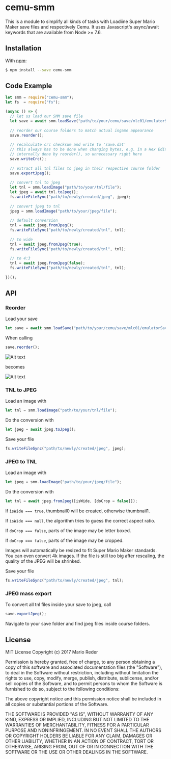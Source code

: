 # cemu-smm

This is a module to simplify all kinds of tasks with Loadiine Super Mario Maker save files and respectively Cemu.
It uses Javascript's async/await keywords that are available from Node >= 7.6.

## Installation

With [npm](https://www.npmjs.org/package/cemu-smm):

```bash
$ npm install --save cemu-smm
```

## Code Example

```js
let smm = require("cemu-smm");
let fs  = require("fs");

(async () => {
  // let us load our SMM save file
  let save = await smm.loadSave("path/to/your/cemu/save/mlc01/emulatorSave/updateID");
  
  // reorder our course folders to match actual ingame appearance
  save.reorder();
  
  // recalculate crc checksum and write to 'save.dat'
  // this always has to be done when changing bytes, e.g. in a Hex Editor
  // internally done by reorder(), so unnecessary right here
  save.writeCrc();
  
  // extract all tnl files to jpeg in their respective course folder
  save.exportJpeg();
  
  // convert tnl to jpeg
  let tnl = smm.loadImage("path/to/your/tnl/file");
  let jpeg = await tnl.toJpeg();
  fs.writeFileSync("path/to/newly/created/jpeg", jpeg);
  
  // convert jpeg to tnl
  jpeg = smm.loadImage("path/to/your/jpeg/file");
  
  // default conversion
  tnl = await jpeg.fromJpeg();
  fs.writeFileSync("path/to/newly/created/tnl", tnl);
    
  // to wide
  tnl = await jpeg.fromJpeg(true);
  fs.writeFileSync("path/to/newly/created/tnl", tnl);
    
  // to 4:3
  tnl = await jpeg.fromJpeg(false);
  fs.writeFileSync("path/to/newly/created/tnl", tnl);
  
})();
```

## API

### Reorder

Load your save
```js
let save = await smm.loadSave("path/to/your/cemu/save/mlc01/emulatorSave/updateID");
```

When calling
```js
save.reorder();
```

![Alt text](https://raw.githubusercontent.com/Tarnadas/cemu-smm/master/test/reorder_before.jpg)

becomes

![Alt text](https://raw.githubusercontent.com/Tarnadas/cemu-smm/master/test/reorder_after.jpg)

### TNL to JPEG

Load an image with
```js
let tnl = smm.loadImage("path/to/your/tnl/file");
```
Do the conversion with
```js
let jpeg = await jpeg.toJpeg();
```
Save your file
```js
fs.writeFileSync("path/to/newly/created/jpeg", jpeg);
```

### JPEG to TNL

Load an image with
```js
let jpeg = smm.loadImage("path/to/your/jpeg/file");
```
Do the conversion with
```js
let tnl = await jpeg.fromJpeg([isWide, [doCrop = false]]);
```
If ```isWide === true```, thumbnail0 will be created, otherwise thumbnail1.

If ```isWide === null```, the algorithm tries to guess the correct aspect ratio.

If ```doCrop === false```, parts of the image may be letter boxed.

If ```doCrop === false```, parts of the image may be cropped.

Images will automatically be resized to fit Super Mario Maker standards. You can even convert 4k images. If the file is still too big after rescaling, the quality of the JPEG will be shrinked.

Save your file
```js
fs.writeFileSync("path/to/newly/created/jpeg", tnl);
```

### JPEG mass export

To convert all tnl files inside your save to jpeg, call
```js
save.exportJpeg();
```
Navigate to your save folder and find jpeg files inside course folders.

## License

MIT License
Copyright (c) 2017 Mario Reder

Permission is hereby granted, free of charge, to any person obtaining a copy of this software and associated documentation files (the "Software"), to deal in the Software without restriction, including without limitation the rights to use, copy, modify, merge, publish, distribute, sublicense, and/or sell copies of the Software, and to permit persons to whom the Software is furnished to do so, subject to the following conditions:

The above copyright notice and this permission notice shall be included in all copies or substantial portions of the Software.

THE SOFTWARE IS PROVIDED "AS IS", WITHOUT WARRANTY OF ANY KIND, EXPRESS OR IMPLIED, INCLUDING BUT NOT LIMITED TO THE WARRANTIES OF MERCHANTABILITY, FITNESS FOR A PARTICULAR PURPOSE AND NONINFRINGEMENT. IN NO EVENT SHALL THE AUTHORS OR COPYRIGHT HOLDERS BE LIABLE FOR ANY CLAIM, DAMAGES OR OTHER LIABILITY, WHETHER IN AN ACTION OF CONTRACT, TORT OR OTHERWISE, ARISING FROM, OUT OF OR IN CONNECTION WITH THE SOFTWARE OR THE USE OR OTHER DEALINGS IN THE SOFTWARE.
